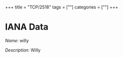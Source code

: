 +++
title = "TCP/2518"
tags = [""]
categories = [""]
+++

# IANA Data

_Name:_ willy

_Description:_ Willy

